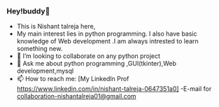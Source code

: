 ### Hey!buddy👋
- This is Nishant talreja here,
- My main interest lies in python programming. I also have basic knowledge of Web development .I am always intrested to learn something new. 
- 💞 I’m looking to collaborate on any python project
- 💬 Ask me about python programming ,GUI(tkinter),Web development,mysql
- 📫 How to reach me: [My Linkedln Prof https://www.linkedin.com/in/nishant-talreja-0647351a0]
-E-mail for collaboration-nishantalreja01@gmail.com	
